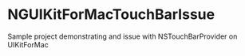 # NGUIKitForMacTouchBarIssue
Sample project demonstrating and issue with NSTouchBarProvider on UIKitForMac
